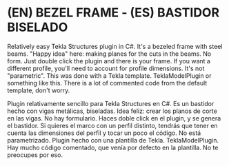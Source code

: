 # (EN) BEZEL FRAME - (ES) BASTIDOR BISELADO
Relatively easy Tekla Structures plugin in C#. It's a bezeled frame with steel beams. "Happy idea" here: making planes for the cuts in the beams. No form. Just double click the plugin and there is your frame. If you want a different profile, you'll need to account for profile dimensions. It's not "parametric". This was done with a Tekla template. TeklaModelPlugin or something like this. There is a lot of commented code from the default template, don't worry.

Plugin relativamente sencillo para Tekla Structures en C#. Es un bastidor hecho con vigas metálicas, biseladas. Idea feliz: crear los planos de corte en las vigas. No hay formulario. Haces doble click en el plugin, y se genera el bastidor. Si quieres el marco con un perfil distinto, tendrás que tener en cuenta las dimensiones del perfil y tocar un poco el código. No está parametrizado. Plugin hecho con una plantilla de Tekla. TeklaModelPlugin. Hay mucho código comentado, que venía por defecto en la plantilla. No te preocupes por eso.
